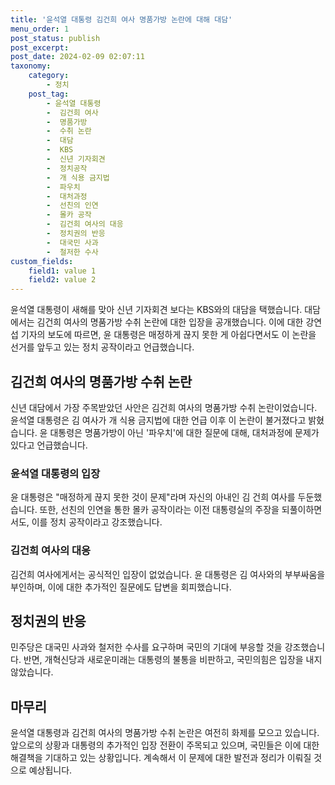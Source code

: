 ```yaml
---
title: '윤석열 대통령 김건희 여사 명품가방 논란에 대해 대담'
menu_order: 1
post_status: publish
post_excerpt: 
post_date: 2024-02-09 02:07:11
taxonomy:
    category:
        - 정치
    post_tag:
        - 윤석열 대통령
        -  김건희 여사
        -  명품가방
        -  수취 논란
        -  대담
        -  KBS
        -  신년 기자회견
        -  정치공작
        -  개 식용 금지법
        -  파우치
        -  대처과정
        -  선친의 인연
        -  몰카 공작
        -  김건희 여사의 대응
        -  정치권의 반응
        -  대국민 사과
        -  철저한 수사
custom_fields:
    field1: value 1
    field2: value 2
---
```


윤석열 대통령이 새해를 맞아 신년 기자회견 보다는 KBS와의 대담을 택했습니다. 대담에서는 김건희 여사의 명품가방 수취 논란에 대한 입장을 공개했습니다. 이에 대한 강연섭 기자의 보도에 따르면, 윤 대통령은 매정하게 끊지 못한 게 아쉽다면서도 이 논란을 선거를 앞두고 있는 정치 공작이라고 언급했습니다.
## 김건희 여사의 명품가방 수취 논란
신년 대담에서 가장 주목받았던 사안은 김건희 여사의 명품가방 수취 논란이었습니다. 윤석열 대통령은 김 여사가 개 식용 금지법에 대한 언급 이후 이 논란이 불거졌다고 밝혔습니다. 윤 대통령은 명품가방이 아닌 '파우치'에 대한 질문에 대해, 대처과정에 문제가 있다고 언급했습니다.
### 윤석열 대통령의 입장
윤 대통령은 "매정하게 끊지 못한 것이 문제"라며 자신의 아내인 김 건희 여사를 두둔했습니다. 또한, 선친의 인연을 통한 몰카 공작이라는 이전 대통령실의 주장을 되풀이하면서도, 이를 정치 공작이라고 강조했습니다. 
### 김건희 여사의 대응
김건희 여사에게서는 공식적인 입장이 없었습니다. 윤 대통령은 김 여사와의 부부싸움을 부인하며, 이에 대한 추가적인 질문에도 답변을 회피했습니다.
## 정치권의 반응
민주당은 대국민 사과와 철저한 수사를 요구하며 국민의 기대에 부응할 것을 강조했습니다. 반면, 개혁신당과 새로운미래는 대통령의 불통을 비판하고, 국민의힘은 입장을 내지 않았습니다.
## 마무리
윤석열 대통령과 김건희 여사의 명품가방 수취 논란은 여전히 화제를 모으고 있습니다. 앞으로의 상황과 대통령의 추가적인 입장 전환이 주목되고 있으며, 국민들은 이에 대한 해결책을 기대하고 있는 상황입니다. 계속해서 이 문제에 대한 발전과 정리가 이뤄질 것으로 예상됩니다.
